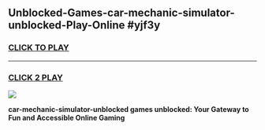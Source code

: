 
## Unblocked-Games-car-mechanic-simulator-unblocked-Play-Online #yjf3y
<h3>
<a href="https://news.freeplayer.one?title=car-mechanic-simulator-unblocked&ref=3">CLICK TO PLAY</a></h3>
<hr>

<h3>
<a href="https://news.freeplayer.one?title=car-mechanic-simulator-unblocked&ref=3">CLICK 2 PLAY</a>
  
</h3>

<a href="https://news.freeplayer.one?title=car-mechanic-simulator-unblocked&ref=3"><img src="https://clearcache.store/games.png"></a>


**car-mechanic-simulator-unblocked games unblocked: Your Gateway to Fun and Accessible Online Gaming**

